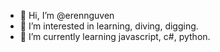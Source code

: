 - 👋 Hi, I’m @erennguven
- 👀 I’m interested in learning, diving, digging.
- 🌱 I’m currently learning javascript, c#, python.

<!---
erennguven/erennguven is a ✨ special ✨ repository because its `README.md` (this file) appears on your GitHub profile.
You can click the Preview link to take a look at your changes.
--->
